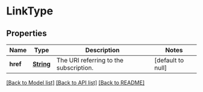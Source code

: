 # LinkType
## Properties

Name | Type | Description | Notes
------------ | ------------- | ------------- | -------------
**href** | [**String**](string.md) | The URI referring to the subscription. | [default to null]

[[Back to Model list]](../README.md#documentation-for-models) [[Back to API list]](../README.md#documentation-for-api-endpoints) [[Back to README]](../README.md)

